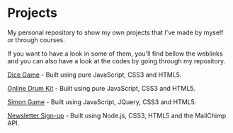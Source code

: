 <h1>Projects</h1>

<p>My personal repository to show my own projects that I've made by myself or through courses.</p>

<p>If you want to have a look in some of them, you'll find bellow the weblinks and you can also have a look at the codes by going through my repository.</p>

<a href= "https://raphael1202.github.io/DiceGame/">Dice Game</a> - Built using pure JavaScript, CSS3 and HTML5.

<a href= "https://raphael1202.github.io/OnlineDrumKit/">Online Drum Kit</a> - Built using pure JavaScript, CSS3 and HTML5.

<a href= "https://raphael1202.github.io/SimonGame/">Simon Game</a> - Built using JavaScript, JQuery, CSS3 and HTML5.

<a href= "https://fathomless-scrubland-03768.herokuapp.com/">Newsletter Sign-up</a> - Built using Node.js, CSS3, HTML5 and the MailChimp API.
